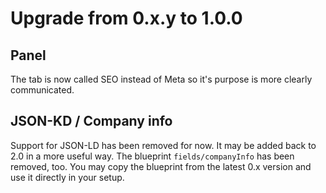 # Upgrade from 0.x.y to 1.0.0

## Panel
The tab is now called SEO instead of Meta so it's purpose is more clearly communicated.

## JSON-KD / Company info

Support for JSON-LD has been removed for now. It may be added back to 2.0 in a more useful way. 
The blueprint `fields/companyInfo` has been removed, too. You may copy the blueprint from the latest 0.x version and use it directly in your setup. 
